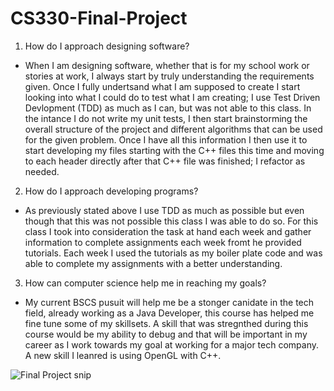 # CS330-Final-Project

1. How do I approach designing software?
  - When I am designing software, whether that is for my  school work or stories at work, I always start by truly understanding the requirements given. Once I fully undertsand what I am supposed to create I start looking into what I could do to test what I am creating; I use Test Driven Devlopment (TDD) as much as I can, but was not able to this class. In the intance I do not write my unit tests, I then start brainstorming the overall structure of the project and different algorithms that can be used for the given problem. Once I have all this information I then use it to start developing my files starting with the C++ files this time and moving to each header directly after that C++ file was finished; I refactor as needed. 

2. How do I approach developing programs?
  - As previously stated above I use TDD as much as possible but even though that this was not possible this class I was able to do so. For this class I took into consideration the task at hand each week and gather information to complete assignments each week fromt he provided tutorials. Each week I used the tutorials as my boiler plate code and was able to complete my assignments with a better understanding. 

3. How can computer science help me in reaching my goals?
  - My current BSCS pusuit will help me be a stonger canidate in the tech field, already working as a Java Developer, this course has helped me fine tune some of my skillsets. A skill that was stregnthed during this course would be my ability to debug and that will be important in my career as I work towards my goal at working for a major tech company. A new skill I leanred is using OpenGL with C++. 

![Final Project snip](https://user-images.githubusercontent.com/80498861/197372604-1b8d220e-d10e-41fe-bfd4-edcd77586eb5.png)
